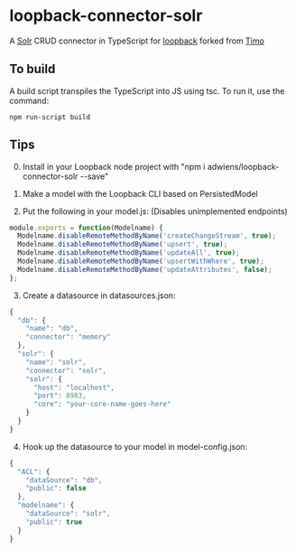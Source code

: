 # loopback-connector-solr

A [Solr](http://lucene.apache.org/solr/) CRUD connector in TypeScript for [loopback](http://github.com/strongloop/loopback) forked from [Timo](https://github.com/timosaikkonen/loopback-connector-solr)

## To build

A build script transpiles the TypeScript into JS using tsc. To run it, use the command:

    npm run-script build

## Tips

0. Install in your Loopback node project with "npm i adwiens/loopback-connector-solr --save"

1. Make a model with the Loopback CLI based on PersistedModel

2. Put the following in your model.js: (Disables unimplemented endpoints)

```javascript
module.exports = function(Modelname) {
  Modelname.disableRemoteMethodByName('createChangeStream', true);
  Modelname.disableRemoteMethodByName('upsert', true);
  Modelname.disableRemoteMethodByName('updateAll', true);
  Modelname.disableRemoteMethodByName('upsertWithWhere', true);
  Modelname.disableRemoteMethodByName('updateAttributes', false);
};
```

3. Create a datasource in datasources.json:

```javascript
{
  "db": {
    "name": "db",
    "connector": "memory"
  },
  "solr": {
    "name": "solr",
    "connector": "solr",
    "solr": {
      "host": "localhost",
      "port": 8983,
      "core": "your-core-name-goes-here"
    }
  }
}
```

4. Hook up the datasource to your model in model-config.json:

```javascript
{
  "ACL": {
    "dataSource": "db",
    "public": false
  },
  "modelname": {
    "dataSource": "solr",
    "public": true
  }
}
```
